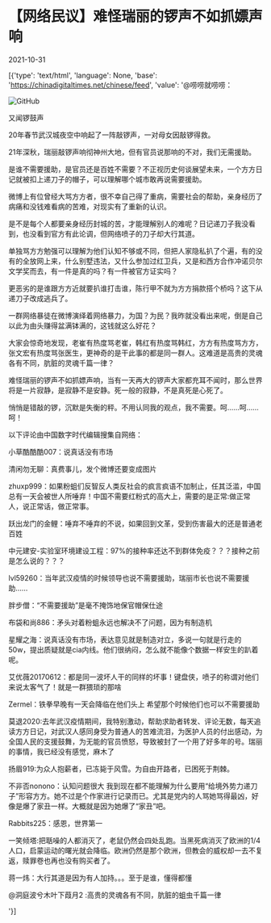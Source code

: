 # 【网络民议】难怪瑞丽的锣声不如抓嫖声响

2021-10-31

[{'type': 'text/html', 'language': None, 'base': 'https://chinadigitaltimes.net/chinese/feed', 'value': '@唠唠就唠唠：

![GitHub](https://chinadigitaltimes.net/chinese/files/2021/10/post-672692-617d2c4db73a3.)

又闻锣鼓声

20年春节武汉城夜空中响起了一阵敲锣声，一对母女因敲锣得救。

21年深秋，瑞丽敲锣声响彻神州大地，但有官员说那响的不对，我们无需援助。

是谁不需要援助，是官员还是百姓不需要？不正视历史何谈展望未来，一个方方日记就被扣上递刀子的帽子，可以理解哪个城市敢再说需要援助。

微博上有位曾经大骂方方者，很不幸自己得了重病，需要社会的帮助，亲身经历了病痛和没钱难看病的苦难，对现实有了重新的认识。

是不是每个人都要亲身经历封城的苦，才能理解别人的难呢？日记递刀子我没看到，也没看到官方有此论调，但网络喷子的刀子却大行其道。

单独骂方方勉强可以理解为他们认知不够或不同，但把人家隐私扒了个遍，有的没有的全放网上来，什么别墅违法，又什么参加过红卫兵，又是和西方合作冲诺贝尔文学奖而去，有一件是真的吗？有一件被官方证实吗？

更恶劣的是谁跟方方近就要扒谁打击谁，陈行甲不就为方方捐款搭个桥吗？这下从递刀子改成逃兵了。

一群网络暴徒在微博演绎着网络暴力，为国？为民？我昨就没看出来呢，倒是自己以此为由头赚得盆满钵满的，这钱就这么好花？

大家会惊奇地发现，老崔有热度骂老崔，韩红有热度骂韩红，方方有热度骂方方，张文宏有热度骂张医生，更神奇的是干此事的都是同一群人。这难道是高贵的灵魂各有不同，肮脏的灵魂千篇一律？

难怪瑞丽的锣声不如抓嫖声响，当有一天再大的锣声大家都充耳不闻时，那么世界将是一片寂静，是寂静不是安静。死一般的寂静，不是真死是心死了。

悄悄是错敲的锣，沉默是失衡的秤。不用认同我的观点，我不需要。呵……呵……呵！

以下评论由中国数字时代编辑搜集自网络：



小草酷酷酷007：说真话没有市场

清闲勿无聊：真费事儿，发个微博还要变成图片

zhuxp999：如果粉蛆们反智反人类反社会的疯言疯语不加制止，任其泛滥，中国总有一天会被世人所唾弃！中国不需要红粉式的高大上，需要的是正常:做正常人，说正常话，做正常事。

跃出龙门的金鲤：唾弃不唾弃的不说，如果回到文革，受到伤害最大的还是普通老百姓

中元建安-实验室环境建设工程：97%的接种率还达不到群体免疫？？？接种之前是怎么说的？？？

lvl59260：当年武汉疫情的时候领导也说不需要援助，瑞丽市长也说不需要援助……

胖步僧：“不需要援助”是毫不掩饰地保官帽保仕途

布袋和尚886：矛头对着粉蛆永远也解决不了问题，因为有制造机

星耀之海：说真话没有市场，表达意见就是制造对立，多说一句就是行走的50w，提出质疑就是cia内线。他们很纳闷，怎么就不能像个数据一样安生的趴着呢。

艾优薇20170612：都是同一波坏人干的同样的坏事！键盘侠，喷子的称谓对他们来说太客气了！就是一群猥琐的那啥

Zermel：铁拳早晚有一天会降临在他们头上 希望那个时候他们也可以不需要援助

莫退2020:去年武汉疫情期间，我特别激动，帮助求助者转发、评论无数，每天追读方方日记，对武汉人感同身受为普通人的苦难流泪，为医护人员的付出感动，为全国人民的支援鼓舞，为无能的官员愤怒，导致被封了一个用了好多年的号。瑞丽的事情，我已经没有感觉，麻木了

扬眉919:为众人抱薪者，已冻毙于风雪。为自由开路者，已困死于荆棘。

不非否nonono：认知问题很大 我到现在都不能理解为什么要用“给境外势力递刀子”形容方方。她不过是个作家进行记录而已。尤其是党内的人骂她骂得最凶，好像是爆了家丑一样。大概就是因为她爆了“家丑”吧。

Rabbits225：感恩，世界第一

一笑倾塔:把聒噪的人都消灭了，老鼠仍然会四处乱跑。当黑死病消灭了欧洲的1/4人口，启蒙运动的曙光就会降临。欧洲仍然是那个欧洲，但教会的威权却一去不复返，赎罪卷也再也没有购买者了。

蒋一炜：大行其道是因为有人加持。。。至于是谁，懂得都懂

@洞庭波兮木叶下葭月2 :高贵的灵魂各有不同，肮脏的蛆虫千篇一律

'}]